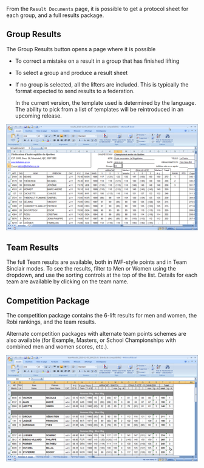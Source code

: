 From the `Result Documents` page, it is possible to get a protocol sheet for each group, and a full results package.

## Group Results

The Group Results button opens a page where it is possible

- To correct a mistake on a result in a group that has finished lifting

- To select a group and produce a result sheet

- If no group is selected, all the lifters are included.  This is typically the format expected to send results to a federation.

  In the current version, the template used is determined by the language.  The ability to pick from a list of templates will be reintroduced in an upcoming release.

![SessionResults](img/Documents/SessionResults.png)

## Team Results

The full Team results are available, both in IWF-style points and in Team Sinclair modes.
To see the results, filter to Men or Women using the dropdown, and use the sorting controls at the top of the list.
Details for each team are available by clicking on the team name.


## Competition Package

The competition package contains the 6-lift results for men and women, the Robi rankings, and the team results.

Alternate competition packages with alternate team points schemes are also available (for Example, Masters, or School Championships with combined men and women scores, etc.).

![CompetitionBook](img/Documents/CompetitionBook.png)